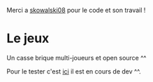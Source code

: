 Merci a [skowalski08](https://github.com/skowalski08/Brick-Breaker) pour le code et son travail !

# Le jeux

Un casse brique multi-joueurs et open source ^^

Pour le tester c'est [ici](https://geoffray-buhler.github.io/Petit-jeux/) il est en cours de dev ^^.